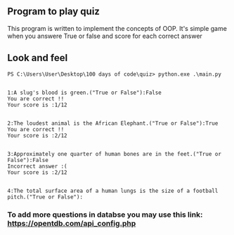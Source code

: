 ## Program to play quiz

This program is written to implement the concepts of OOP. It's simple game when you answere True 
or false and score for each correct answer

## Look and feel

```
PS C:\Users\User\Desktop\100 days of code\quiz> python.exe .\main.py


1:A slug's blood is green.("True or False"):False
You are correct !!
Your score is :1/12


2:The loudest animal is the African Elephant.("True or False"):True
You are correct !!
Your score is :2/12


3:Approximately one quarter of human bones are in the feet.("True or False"):False
Incorrect answer :(
Your score is :2/12


4:The total surface area of a human lungs is the size of a football pitch.("True or False"):

```

### To add more questions in databse you may use this link: https://opentdb.com/api_config.php